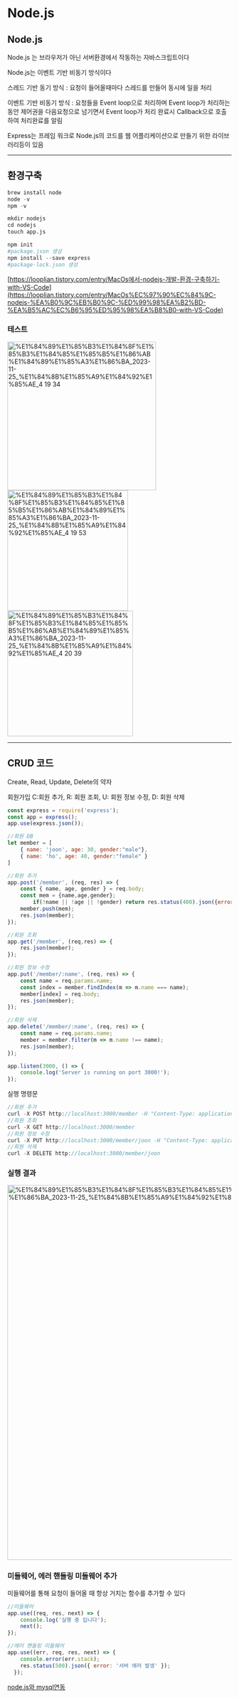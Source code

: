 # Node.js

## Node.js

Node.js 는 브라우저가 아닌 서버환경에서 작동하는 자바스크립트이다

Node.js는 이벤트 기반 비동기 방식이다

스레드 기반 동기 방식 : 요청이 들어올때마다 스레드를 만들어 동시에 일을 처리

이벤트 기반 비동기 방식 : 요청들을 Event loop으로 처리하며 Event loop가 처리하는 동안 제어권을 다음요청으로 넘기면서 Event loop가 처리 완료시 Callback으로 호출하여 처리완료를 알림

Express는 프레임 워크로 Node.js의 코드를 웹 어플리케이션으로 만들기 위한 라이브러리등이 있음

---

## 환경구축

```python
brew install node
node -v
npm -v
```

```python
mkdir nodejs
cd nodejs
touch app.js

npm init
#package.json 생성
npm install --save express
#package-lock.json 생성
```

[https://looplian.tistory.com/entry/MacOs에서-nodejs-개발-환경-구축하기-with-VS-Code](https://looplian.tistory.com/entry/MacOs%EC%97%90%EC%84%9C-nodejs-%EA%B0%9C%EB%B0%9C-%ED%99%98%EA%B2%BD-%EA%B5%AC%EC%B6%95%ED%95%98%EA%B8%B0-with-VS-Code)

### 테스트

<img width="334" alt="%E1%84%89%E1%85%B3%E1%84%8F%E1%85%B3%E1%84%85%E1%85%B5%E1%86%AB%E1%84%89%E1%85%A3%E1%86%BA_2023-11-25_%E1%84%8B%E1%85%A9%E1%84%92%E1%85%AE_4 19 34" src="https://github.com/chungJS/NodeJS/assets/50360713/7399613a-6b2a-429f-a01f-677148ac1976"> 

<img width="271" alt="%E1%84%89%E1%85%B3%E1%84%8F%E1%85%B3%E1%84%85%E1%85%B5%E1%86%AB%E1%84%89%E1%85%A3%E1%86%BA_2023-11-25_%E1%84%8B%E1%85%A9%E1%84%92%E1%85%AE_4 19 53" src="https://github.com/chungJS/NodeJS/assets/50360713/05b312d9-6126-4182-bb10-3a1d41386e01"> 

<img width="282" alt="%E1%84%89%E1%85%B3%E1%84%8F%E1%85%B3%E1%84%85%E1%85%B5%E1%86%AB%E1%84%89%E1%85%A3%E1%86%BA_2023-11-25_%E1%84%8B%E1%85%A9%E1%84%92%E1%85%AE_4 20 39" src="https://github.com/chungJS/NodeJS/assets/50360713/bc37aaf0-eb5f-40bb-a439-1e94d3094fef"> 

---

## CRUD 코드

Create, Read, Update, Delete의 약자

회원가입 C:회원 추가, R: 회원 조회, U: 회원 정보 수정, D: 회원 삭제

```jsx
const express = require('express');
const app = express();
app.use(express.json());

//회원 DB
let member = [
    { name: 'joon', age: 30, gender:"male"},
    { name: 'ho', age: 40, gender:"female" }
]

//회원 추가
app.post('/member', (req, res) => {
    const { name, age, gender } = req.body;
    const mem = {name,age,gender};
		if(!name || !age || !gender) return res.status(400).json({error: '입력하지 않은 값이 있습니다.'});
    member.push(mem);
    res.json(member);
});

//회원 조회
app.get('/member', (req,res) => {
    res.json(member);
});

//회원 정보 수정
app.put('/member/:name', (req, res) => {
    const name = req.params.name;
    const index = member.findIndex(m => m.name === name);
    member[index] = req.body;
    res.json(member);
});

//회원 삭제
app.delete('/member/:name', (req, res) => {
    const name = req.params.name;
    member = member.filter(m => m.name !== name);
    res.json(member);
});

app.listen(3000, () => {
    console.log('Server is running on port 3000!');
});
```

실행 명령문

```jsx
//회원 추가
curl -X POST http://localhost:3000/member -H "Content-Type: application/json" -d '{"name":"yoon", "age":15, "gender":"attack helicopter"}'
//회원 조회
curl -X GET http://localhost:3000/member
//회원 정보 수정
curl -X PUT http://localhost:3000/member/joon -H "Content-Type: application/json" -d '{"name":"joon", "age":25, "gender":"male"}'
//회원 삭제
curl -X DELETE http://localhost:3000/member/joon
```

### 실행 결과

<img width="843" alt="%E1%84%89%E1%85%B3%E1%84%8F%E1%85%B3%E1%84%85%E1%85%B5%E1%86%AB%E1%84%89%E1%85%A3%E1%86%BA_2023-11-25_%E1%84%8B%E1%85%A9%E1%84%92%E1%85%AE_6 05 38" src="https://github.com/chungJS/NodeJS/assets/50360713/30d0aa9a-f109-436b-99ca-d64652dc566d">


### 미들웨어, 에러 핸들링 미들웨어 추가

미들웨어를 통해 요청이 들어올 때 항상 거치는 함수를 추가할 수 있다

```jsx
//미들웨어
app.use((req, res, next) => {
    console.log('실행 중 입니다');
    next();
});

//에러 핸들링 미들웨어
app.use((err, req, res, next) => {
    console.error(err.stack);
    res.status(500).json({ error: '서버 에러 발생' });
  });
```

[node.js와 mysql연동](https://www.notion.so/node-js-mysql-5ef55c548f8a490f9211c7e2fd079850?pvs=21)
